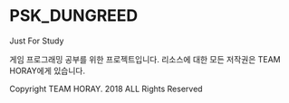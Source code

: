 # PSK_DUNGREED

Just For Study

게임 프로그래밍 공부를 위한 프로젝트입니다.
리소스에 대한 모든 저작권은 TEAM HORAY에게 있습니다.

Copyright TEAM HORAY. 2018 ALL Rights Reserved
